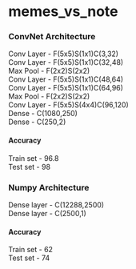 # memes_vs_note

### ConvNet Architecture
Conv Layer - F(5x5)S(1x1)C(3,32)  
Conv Layer - F(5x5)S(1x1)C(32,48)  
Max Pool - F(2x2)S(2x2)  
Conv Layer - F(5x5)S(1x1)C(48,64)    
Conv Layer - F(5x5)S(1x1)C(64,96)   
Max Pool - F(2x2)S(2x2)  
Conv Layer - F(5x5)S(4x4)C(96,120)  
Dense - C(1080,250)  
Dense - C(250,2)  

#### Accuracy
Train set - 96.8  
Test set - 98  

### Numpy Architecture
Dense layer - C(12288,2500)  
Dense layer - C(2500,1)  

#### Accuracy 
Train set - 62  
Test set - 74  


